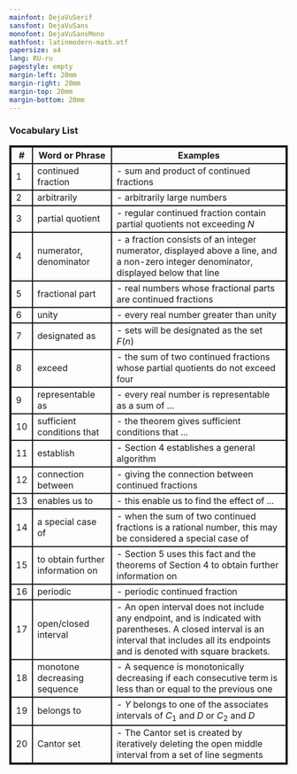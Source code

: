 ```yaml
---
mainfont: DejaVuSerif
sansfont: DejaVuSans
monofont: DejaVuSansMono
mathfont: latinmodern-math.otf
papersize: a4
lang: RU-ru
pagestyle: empty
margin-left: 20mm
margin-right: 20mm
margin-top: 20mm
margin-bottom: 20mm
---
```

### Vocabulary List

<style>
table, th, td {
   border: solid 2px;
}
</style>

| #  | Word or Phrase     | Examples                                     |
|----|--------------------|----------------------------------------------|
| 1  | continued fraction | - sum and product of continued fractions |
| 2  | arbitrarily | - arbitrarily large numbers |
| 3  | partial quotient | - regular continued fraction contain partial quotients not exceeding $N$ |
| 4  | numerator, denominator | - a fraction consists of an integer numerator, displayed above a line, and a non-zero integer denominator, displayed below that line |
| 5  | fractional part | - real numbers whose fractional parts are continued fractions |
| 6  | unity | - every real number greater than unity |
| 7  | designated as | - sets will be designated as the set $F(n)$ |
| 8  | exceed | - the sum of two continued fractions whose partial quotients do not exceed four |
| 9  | representable as | - every real number is representable as a sum of ... |
| 10 | sufficient conditions that | - the theorem gives sufficient conditions that ... |
| 11 | establish | - Section 4 establishes a general algorithm |
| 12 | connection between | - giving the connection between continued fractions |
| 13 | enables us to | - this enable us to find the effect of ... |
| 14 | a special case of | - when the sum of two continued fractions is a rational number, this may be considered a special case of |
| 15 | to obtain further information on | - Section 5 uses this fact and the theorems of Section 4 to obtain further information on |
| 16 | periodic | - periodic continued fraction |
| 17 | open/closed interval | - An open interval does not include any endpoint, and is indicated with parentheses. A closed interval is an interval that includes all its endpoints and is denoted with square brackets. |
| 18 | monotone decreasing sequence | - A sequence is monotonically decreasing if each consecutive term is less than or equal to the previous one |
| 19 | belongs to | - $Y$ belongs to one of the associates intervals of $C_1$ and $D$ or $C_2$ and $D$ |
| 20 | Cantor set | - The Cantor set is created by iteratively deleting the open middle interval from a set of line segments |
